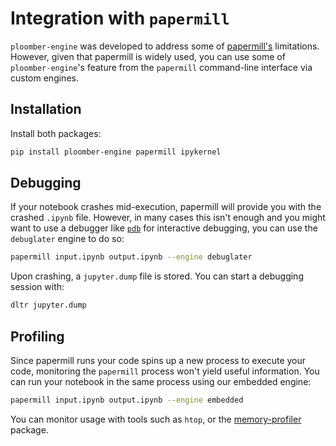 # Integration with `papermill`

`ploomber-engine` was developed to address some of [papermill's](https://github.com/nteract/papermill) limitations. However, given that papermill is widely used, you can use some of `ploomber-engine`'s feature from the `papermill` command-line interface via custom engines.

## Installation

Install both packages:

```sh
pip install ploomber-engine papermill ipykernel
```

## Debugging

If your notebook crashes mid-execution, papermill will provide you with the crashed `.ipynb` file. However, in many cases this isn't enough and you might want to use a debugger like [`pdb`](https://docs.python.org/3/library/pdb.html) for interactive debugging, you can use the `debuglater` engine to do so:

```sh
papermill input.ipynb output.ipynb --engine debuglater
```

Upon crashing, a `jupyter.dump` file is stored. You can start a debugging session with:


```sh
dltr jupyter.dump
```

## Profiling

Since papermill runs your code spins up a new process to execute your code, monitoring the `papermill` process won't yield useful information. You can run your notebook in the same process using our embedded engine:

```sh
papermill input.ipynb output.ipynb --engine embedded
```

You can monitor usage with tools such as `htop`, or the [memory-profiler](https://github.com/pythonprofilers/memory_profiler) package.

